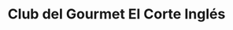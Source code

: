 ---
title: "Club del Gourmet El Corte Inglés"
url: /granada/club-del-gourmet-el-corte-ingles/
shop: Feinkost
---